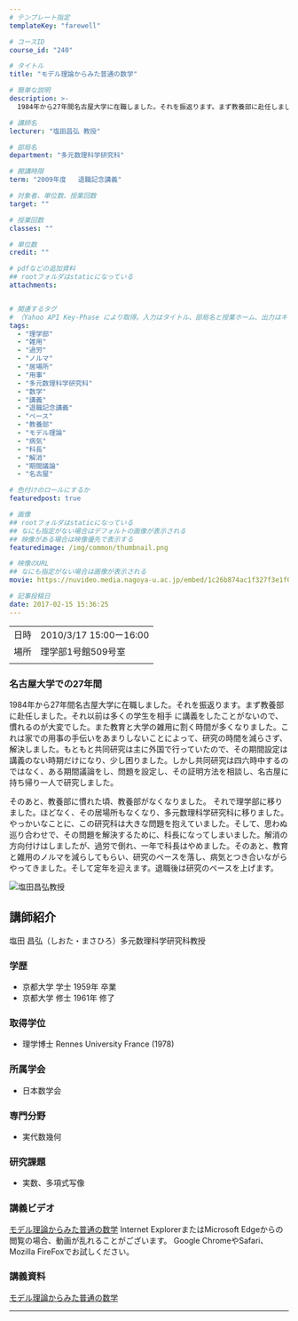 ```yaml
---
# テンプレート指定
templateKey: "farewell"

# コースID
course_id: "240"

# タイトル
title: "モデル理論からみた普通の数学"

# 簡単な説明
description: >-
  1984年から27年間名古屋大学に在職しました。それを振返ります。まず教養部に赴任しました。それ以前は多くの学生を相手 に講義をしたことがないので、慣れるのが大変でした。また教育と大学の雑用に割く時間が多くなりました。これは家での用事の手伝いをあまりしないことによって、研究の時間を減らさず、解決しました。もともと共同研究は主に外国で行っていたので、その期間設定は講義のない時期だけになり、少し困 ....

# 講師名
lecturer: "塩田昌弘 教授"

# 部局名
department: "多元数理科学研究科"

# 開講時限
term: "2009年度	退職記念講義"

# 対象者、単位数、授業回数
target: ""

# 授業回数
classes: ""

# 単位数
credit: ""

# pdfなどの追加資料
## rootフォルダはstaticになっている
attachments:


# 関連するタグ
# （Yahoo API Key-Phase により取得。入力はタイトル、部局名と授業ホーム、出力はキーフレーズ（tags））
tags:
  - "理学部"
  - "雑用"
  - "過労"
  - "ノルマ"
  - "居場所"
  - "用事"
  - "多元数理科学研究科"
  - "数学"
  - "講義"
  - "退職記念講義"
  - "ペース"
  - "教養部"
  - "モデル理論"
  - "病気"
  - "科長"
  - "解消"
  - "期間議論"
  - "名古屋"

# 色付けのロールにするか
featuredpost: true

# 画像
## rootフォルダはstaticになっている
## なにも指定がない場合はデフォルトの画像が表示される
## 映像がある場合は映像優先で表示する
featuredimage: /img/common/thumbnail.png

# 映像のURL
## なにも指定がない場合は画像が表示される
movie: https://nuvideo.media.nagoya-u.ac.jp/embed/1c26b874ac1f327f3e1f09d2fb454686e5a49a74

# 記事投稿日
date: 2017-02-15 15:36:25
---
```


|   |   |
|---|---|
| 日時 | 2010/3/17  15:00ー16:00 |
| 場所 | 理学部1号館509号室 |
|   |   |


### 名古屋大学での27年間

1984年から27年間名古屋大学に在職しました。それを振返ります。まず教養部に赴任しました。それ以前は多くの学生を相手 に講義をしたことがないので、慣れるのが大変でした。また教育と大学の雑用に割く時間が多くなりました。これは家での用事の手伝いをあまりしないことによって、研究の時間を減らさず、解決しました。もともと共同研究は主に外国で行っていたので、その期間設定は講義のない時期だけになり、少し困りました。しかし共同研究は四六時中するのではなく、ある期間議論をし、問題を設定し、その証明方法を相談し、名古屋に持ち帰り一人で研究しました。

そのあと、教養部に慣れた頃、教養部がなくなりました。 それで理学部に移りました。ほどなく、その居場所もなくなり、多元数理科学研究科に移りました。やっかいなことに、この研究科は大きな問題を抱えていました。そして、思わぬ巡り合わせで、その問題を解決するために、科長になってしまいました。解消の方向付けはしましたが、過労で倒れ、一年で科長はやめました。そのあと、教育と雑用のノルマを減らしてもらい、研究のペースを落し、病気とつき合いながらやってきました。そして定年を迎えます。退職後は研究のペースを上げます。



![塩田昌弘教授](https://ocw.nagoya-u.jp/files/240/shiota.jpg) 
## 講師紹介

塩田 昌弘（しおた・まさひろ）多元数理科学研究科教授

### 学歴

* 京都大学 学士 1959年 卒業
* 京都大学 修士 1961年 修了

### 取得学位

* 理学博士 Rennes University France (1978)

### 所属学会

* 日本数学会

### 専門分野

* 実代数幾何

### 研究課題

* 実数、多項式写像


### 講義ビデオ

<a href="https://nuvideo.media.nagoya-u.ac.jp/embed/1c26b874ac1f327f3e1f09d2fb454686e5a49a74" target="blank">モデル理論からみた普通の数学</a>
Internet ExplorerまたはMicrosoft Edgeからの閲覧の場合、動画が乱れることがございます。
Google ChromeやSafari、Mozilla FireFoxでお試しください。

### 講義資料

[モデル理論からみた普通の数学](https://ocw.nagoya-u.jp/files/240/siota-siryo.pdf) 

-----